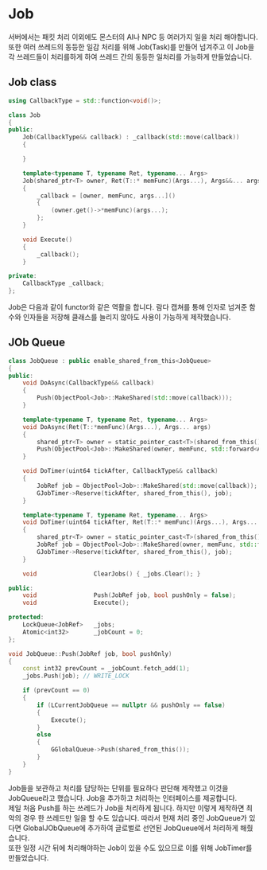 # Job
서버에서는 패킷 처리 이외에도 몬스터의 AI나 NPC 등 여러가지 일을 처리 해야합니다. 또한 여러 쓰레드의 동등한 일감 처리를 위해 Job(Task)를 만들어 넘겨주고 이 Job을 각 쓰레드들이 처리를하게 하여 쓰레드 간의 동등한 일처리를 가능하게 만들었습니다.
  
## Job class
```c++
using CallbackType = std::function<void()>;

class Job
{
public:
	Job(CallbackType&& callback) : _callback(std::move(callback))
	{

	}

	template<typename T, typename Ret, typename... Args>
	Job(shared_ptr<T> owner, Ret(T::* memFunc)(Args...), Args&&... args)
	{
		_callback = [owner, memFunc, args...]()
		{
			(owner.get()->*memFunc)(args...);
		};
	}

	void Execute()
	{
		_callback();
	}

private:
	CallbackType _callback;
};
```
Job은 다음과 같이 functor와 같은 역활을 합니다. 람다 캡쳐를 통해 인자로 넘겨준 함수와 인자들을 저장해 클래스를 늘리지 않아도 사용이 가능하게 제작했습니다.

## JOb Queue

```c++
class JobQueue : public enable_shared_from_this<JobQueue>
{
public:
	void DoAsync(CallbackType&& callback)
	{
		Push(ObjectPool<Job>::MakeShared(std::move(callback)));
	}

	template<typename T, typename Ret, typename... Args>
	void DoAsync(Ret(T::*memFunc)(Args...), Args... args)
	{
		shared_ptr<T> owner = static_pointer_cast<T>(shared_from_this());
		Push(ObjectPool<Job>::MakeShared(owner, memFunc, std::forward<Args>(args)...));
	}

	void DoTimer(uint64 tickAfter, CallbackType&& callback)
	{
		JobRef job = ObjectPool<Job>::MakeShared(std::move(callback));
		GJobTimer->Reserve(tickAfter, shared_from_this(), job);
	}

	template<typename T, typename Ret, typename... Args>
	void DoTimer(uint64 tickAfter, Ret(T::* memFunc)(Args...), Args... args)
	{
		shared_ptr<T> owner = static_pointer_cast<T>(shared_from_this());
		JobRef job = ObjectPool<Job>::MakeShared(owner, memFunc, std::forward<Args>(args)...);
		GJobTimer->Reserve(tickAfter, shared_from_this(), job);
	}

	void				ClearJobs() { _jobs.Clear(); }

public:
	void				Push(JobRef job, bool pushOnly = false);
	void				Execute();

protected:
	LockQueue<JobRef>	_jobs;
	Atomic<int32>		_jobCount = 0;
};

void JobQueue::Push(JobRef job, bool pushOnly)
{
	const int32 prevCount = _jobCount.fetch_add(1);
	_jobs.Push(job); // WRITE_LOCK

	if (prevCount == 0)
	{
		if (LCurrentJobQueue == nullptr && pushOnly == false)
		{
			Execute();
		}
		else
		{
			GGlobalQueue->Push(shared_from_this());
		}
	}
}
```
Job들을 보관하고 처리를 담당하는 단위를 필요하다 판단해 제작했고 이것을 JobQueue라고 했습니다. Job을 추가하고 처리하는 인터페이스를 제공합니다.  
제일 처음 Push를 하는 쓰레드가 Job을 처리하게 됩니다. 하지만 이렇게 제작하면 최악의 경우 한 쓰레드만 일을 할 수도 있습니다. 따라서 현재 처리 중인 JobQueue가 있다면 GlobalJObQueue에 추가하여 글로벌로 선언된 JobQueue에서 처리하게 해줬습니다.  
또한 일정 시간 뒤에 처리해야하는 Job이 있을 수도 있으므로 이를 위해 JobTimer를 만들었습니다.



